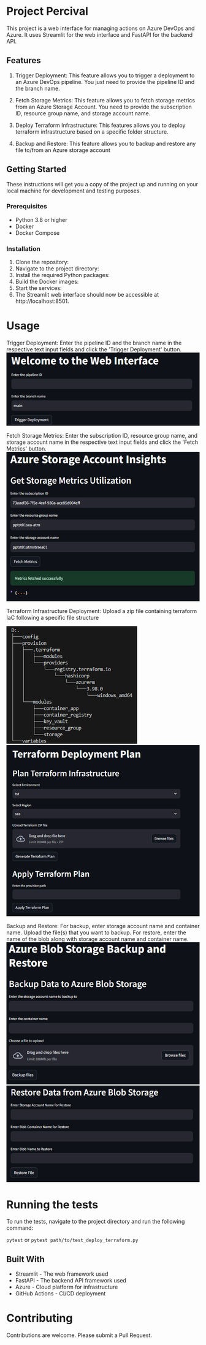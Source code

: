 # Project Percival
This project is a web interface for managing actions on Azure DevOps and Azure. It uses Streamlit for the web interface and FastAPI for the backend API.

## Features
1. Trigger Deployment: This feature allows you to trigger a deployment to an Azure DevOps pipeline. You just need to provide the pipeline ID and the branch name.

2. Fetch Storage Metrics: This feature allows you to fetch storage metrics from an Azure Storage Account. You need to provide the subscription ID, resource group name, and storage account name.

3. Deploy Terraform Infrastructure: This features allows you to deploy terraform infrastructure based on a specific folder structure. 

4. Backup and Restore: This feature allows you to backup and restore any file to/from an Azure storage account

## Getting Started
These instructions will get you a copy of the project up and running on your local machine for development and testing purposes.

### Prerequisites
- Python 3.8 or higher
- Docker
- Docker Compose

### Installation
1. Clone the repository:
2. Navigate to the project directory:
3. Install the required Python packages:
4. Build the Docker images:
5. Start the services:
6. The Streamlit web interface should now be accessible at http://localhost:8501.

# Usage
Trigger Deployment: Enter the pipeline ID and the branch name in the respective text input fields and click the 'Trigger Deployment' button.
![Alt text](images/pipeline_deployment.png?raw=true)

Fetch Storage Metrics: Enter the subscription ID, resource group name, and storage account name in the respective text input fields and click the 'Fetch Metrics' button.
![Alt text](images/insights.png?raw=true)

Terraform Infrastructure Deployment: Upload a zip file containing terraform IaC following a specific file structure 

![Alt text](images/iac_structure.png?raw=true)
![Alt text](images/terraform_deployment.png?raw=true)

Backup and Restore: For backup, enter storage account name and container name. Upload the file(s) that you want to backup. For restore, enter the name of the blob along with storage account name and container name.
![Alt text](images/backup.png?raw=true)
![Alt text](images/restore.png?raw=true)
# Running the tests
To run the tests, navigate to the project directory and run the following command:

`pytest` or `pytest path/to/test_deploy_terraform.py`

## Built With
- Streamlit - The web framework used
- FastAPI - The backend API framework used
- Azure - Cloud platform for infrastructure
- GitHub Actions - CI/CD deployment
# Contributing
Contributions are welcome. Please submit a Pull Request.

